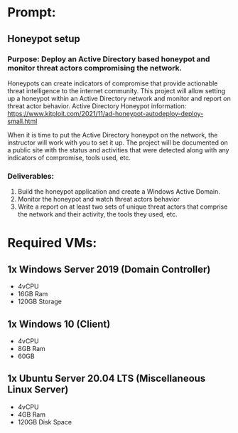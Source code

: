# Prompt:
## Honeypot setup

### Purpose: Deploy an Active Directory based honeypot and monitor threat actors compromising the network.

Honeypots can create indicators of compromise that provide actionable threat intelligence to the internet community.  This project will allow setting up a honeypot within an Active Directory network and monitor and report on threat actor behavior.  Active Directory Honeypot information: https://www.kitploit.com/2021/11/ad-honeypot-autodeploy-deploy-small.html

When it is time to put the Active Directory honeypot on the network, the instructor will work with you to set it up.  The project will be documented on a public site with the status and activities that were detected along with any indicators of compromise, tools used, etc.

### Deliverables:  

1. Build the honeypot application and create a Windows Active Domain.  
2. Monitor the honeypot and watch threat actors behavior  
3. Write a report on at least two sets of unique threat actors that comprise the network and their activity, the tools they used, etc.  


# Required VMs:

## 1x Windows Server 2019 (Domain Controller)    
* 4vCPU     
* 16GB Ram  
* 120GB Storage  

## 1x Windows 10 (Client)  
* 4vCPU   
* 8GB Ram  
* 60GB  

## 1x Ubuntu Server 20.04 LTS (Miscellaneous Linux Server)    
* 4vCPU     
* 4GB Ram   
* 120GB Disk Space    
